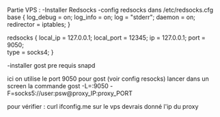 Partie VPS : 
-Installer Redsocks
-config redsocks dans /etc/redsocks.cfg
  base {
 log_debug = on;
 log_info = on;	
 log = "stderr";
 daemon = on;
 redirector = iptables;
}

redsocks {
 local_ip = 127.0.0.1;
 local_port = 12345; 
 ip = 127.0.0.1;
 port = 9050;     
 type = socks4;
}

-installer gost 
pre requis snapd

ici on utilise le port 9050 pour gost (voir config resocks)
lancer dans un screen la commande 
gost -L=:9050 -F=socks5://user:psw@proxy_IP:proxy_PORT


pour vérifier : 
curl ifconfig.me
sur le vps devrais donné l'ip du proxy

